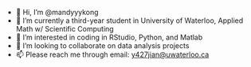 - 👋 Hi, I’m @mandyyykong
- 🌱 I’m currently a third-year student in University of Waterloo, Applied Math w/ Scientific Computing
- 👀 I’m interested in coding in RStudio, Python, and Matlab
- 💞️ I’m looking to collaborate on data analysis projects
- 📫 Please reach me through email: y427jian@uwaterloo.ca

<!---
mandyyykong/mandyyykong is a ✨ special ✨ repository because its `README.md` (this file) appears on your GitHub profile.
You can click the Preview link to take a look at your changes.
--->
